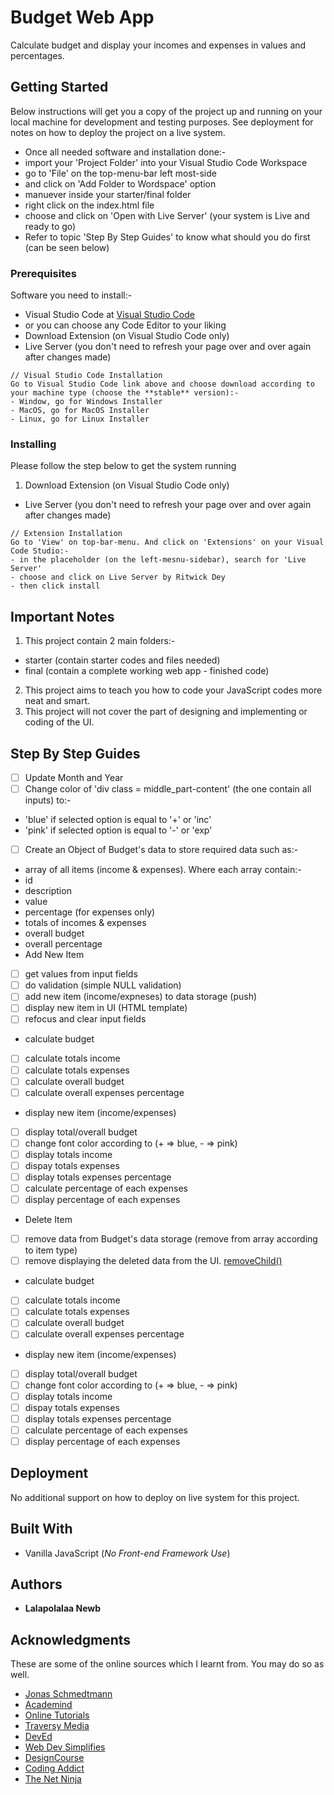 # Budget Web App

Calculate budget and display your incomes and expenses in values and percentages.

## Getting Started

Below instructions will get you a copy of the project up and running on your local machine for development and testing purposes. See deployment for notes on how to deploy the project on a live system.

- Once all needed software and installation done:-
 - import your 'Project Folder' into your Visual Studio Code Workspace
  - go to 'File' on the top-menu-bar left most-side
  - and click on 'Add Folder to Wordspace' option
 - manuever inside your starter/final folder
  - right click on the index.html file
  - choose and click on 'Open with Live Server' (your system is Live and ready to go)
- Refer to topic 'Step By Step Guides' to know what should you do first (can be seen below)

### Prerequisites

Software you need to install:-
- Visual Studio Code at [Visual Studio Code](https://code.visualstudio.com/)
 - or you can choose any Code Editor to your liking
- Download Extension (on Visual Studio Code only)
 - Live Server (you don't need to refresh your page over and over again after changes made)

```
// Visual Studio Code Installation
Go to Visual Studio Code link above and choose download according to your machine type (choose the **stable** version):-
- Window, go for Windows Installer
- MacOS, go for MacOS Installer
- Linux, go for Linux Installer
```

### Installing

Please follow the step below to get the system running

1. Download Extension (on Visual Studio Code only)
 - Live Server (you don't need to refresh your page over and over again after changes made)

```
// Extension Installation
Go to 'View' on top-bar-menu. And click on 'Extensions' on your Visual Code Studio:-
- in the placeholder (on the left-mesnu-sidebar), search for 'Live Server'
- choose and click on Live Server by Ritwick Dey 
- then click install

```

## Important Notes

1. This project contain 2 main folders:-
 - starter (contain starter codes and files needed)
 - final (contain a complete working web app - finished code)
2. This project aims to teach you how to code your JavaScript codes more neat and smart.
3. This project will not cover the part of designing and implementing or coding of the UI.

## Step By Step Guides

- [ ] Update Month and Year
- [ ] Change color of 'div class = middle_part-content' (the one contain all inputs) to:-
 - 'blue' if selected option is equal to '+' or 'inc'
 - 'pink' if selected option is equal to '-' or 'exp'
- [ ] Create an Object of Budget's data to store required data such as:-
 - array of all items (income & expenses). Where each array contain:-
  - id
  - description
  - value
  - percentage (for expenses only)
 - totals of incomes & expenses
 - overall budget
 - overall percentage
- Add New Item
 - [ ] get values from input fields
 - [ ] do validation (simple NULL validation)
 - [ ] add new item (income/expneses) to data storage (push)
 - [ ] display new item in UI (HTML template)
 - [ ] refocus and clear input fields
 - calculate budget
  - [ ] calculate totals income
  - [ ] calculate totals expenses
  - [ ] calculate overall budget
  - [ ] calculate overall expenses percentage
 - display new item (income/expenses)
  - [ ] display total/overall budget
   - [ ] change font color according to (+ => blue, - => pink)
  - [ ] display totals income
  - [ ] dispay totals expenses
  - [ ] display totals expenses percentage
 - [ ] calculate percentage of each expenses
 - [ ] display percentage of each expenses
- Delete Item
 - [ ] remove data from Budget's data storage (remove from array according to item type)
 - [ ] remove displaying the deleted data from the UI. [removeChild()](https://blog.garstasio.com/you-dont-need-jquery/dom-manipulation/#removing-elements)
 - calculate budget
  - [ ] calculate totals income
  - [ ] calculate totals expenses
  - [ ] calculate overall budget
  - [ ] calculate overall expenses percentage
 - display new item (income/expenses)
  - [ ] display total/overall budget
   - [ ] change font color according to (+ => blue, - => pink)
  - [ ] display totals income
  - [ ] dispay totals expenses
  - [ ] display totals expenses percentage
 - [ ] calculate percentage of each expenses
 - [ ] display percentage of each expenses

## Deployment

No additional support on how to deploy on live system for this project.

## Built With

* Vanilla JavaScript (*No Front-end Framework Use*) 

## Authors

* **Lalapolalaa Newb**

## Acknowledgments

These are some of the online sources which I learnt from. You may do so as well.

* [Jonas Schmedtmann](https://www.youtube.com/channel/UCNsU-y15AwmU2Q8QTQJG1jw)
* [Academind](https://www.youtube.com/channel/UCSJbGtTlrDami-tDGPUV9-w)
* [Online Tutorials](https://www.youtube.com/channel/UCbwXnUipZsLfUckBPsC7Jog)
* [Traversy Media](https://www.youtube.com/channel/UC29ju8bIPH5as8OGnQzwJyA)
* [DevEd](https://www.youtube.com/channel/UClb90NQQcskPUGDIXsQEz5Q)
* [Web Dev Simplifies](https://www.youtube.com/channel/UCFbNIlppjAuEX4znoulh0Cw)
* [DesignCourse](https://www.youtube.com/channel/UCVyRiMvfUNMA1UPlDPzG5Ow)
* [Coding Addict](https://www.youtube.com/channel/UCMZFwxv5l-XtKi693qMJptA)
* [The Net Ninja](https://www.youtube.com/channel/UCW5YeuERMmlnqo4oq8vwUpg)


